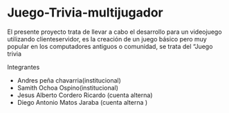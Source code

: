 # Juego-Trivia-multijugador
El presente proyecto trata de llevar a cabo el desarrollo para un videojuego utilizando clienteservidor, es la creación de un juego básico pero muy popular en los computadores antiguos o comunidad, se trata del “Juego trivia

Integrantes

- Andres peña chavarria(institucional)
- Samith Ochoa Ospino(institucional)
- Jesus Alberto Cordero Ricardo (cuenta alterna)
- Diego Antonio Matos Jaraba (cuenta alterna )

